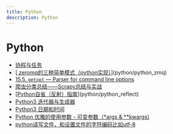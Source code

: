 ```yaml
---
title: Python
description: Python
---
```


# Python

- [协程与任务](python/python_asyncio)
- [[ zeromq的三种简单模式（python实现）](https://segmentfault.com/a/1190000012010573)](python/python_zmq)
- [15.5. `getopt` — Parser for command line options](python/python_getopt)
- [爬虫分类总结——Scrapy总结与实战](python/python_scrapy_1)
- [[Python自省（反射）指南](https://www.cnblogs.com/huxi/archive/2011/01/02/1924317.html)](python/python_reflect)
- [Python3 迭代器与生成器](python/python_inter_gen)
- [Python3  日期和时间](python/python_date)
- [Python 优雅的使用参数 - 可变参数（*args & **kwargs)](python/python_args)
- [python读写文件，和设置文件的字符编码比如utf-8](python/python_codecs)
